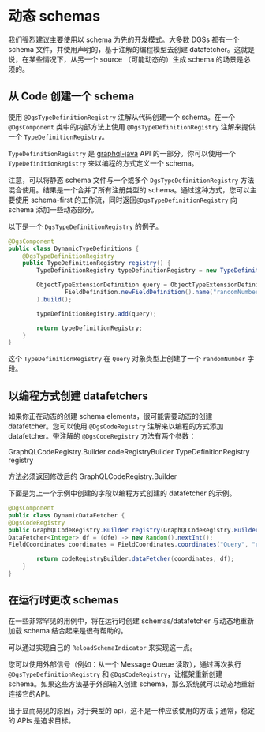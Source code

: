 # 动态 schemas

我们强烈建议主要使用以 schema 为先的开发模式。大多数 DGSs 都有一个 schema 文件，并使用声明的，基于注解的编程模型去创建 datafetcher。这就是说，在某些情况下，从另一个 source （可能动态的）生成 schema 的场景是必须的。

## 从 Code 创建一个 schema

使用 `@DgsTypeDefinitionRegistry` 注解从代码创建一个 schema。在一个 `@DgsComponent` 类中的内部方法上使用 `@DgsTypeDefinitionRegistry` 注解来提供一个 `TypeDefinitionRegistry`。

`TypeDefinitionRegistry` 是 [graphql-java](https://www.graphql-java.com/) API 的一部分。你可以使用一个 `TypeDefinitionRegistry` 来以编程的方式定义一个 schema。

注意，可以将静态 schema 文件与一个或多个 `DgsTypeDefinitionRegistry` 方法混合使用。结果是一个合并了所有注册类型的 schema。通过这种方式，您可以主要使用 schema-first 的工作流，同时返回`@DgsTypeDefinitionRegistry` 向 schema 添加一些动态部分。

以下是一个 `DgsTypeDefinitionRegistry` 的例子。

```java
@DgsComponent
public class DynamicTypeDefinitions {
    @DgsTypeDefinitionRegistry
    public TypeDefinitionRegistry registry() {
        TypeDefinitionRegistry typeDefinitionRegistry = new TypeDefinitionRegistry();

        ObjectTypeExtensionDefinition query = ObjectTypeExtensionDefinition.newObjectTypeExtensionDefinition().name("Query").fieldDefinition(
                FieldDefinition.newFieldDefinition().name("randomNumber").type(new TypeName("Int")).build()
        ).build();

        typeDefinitionRegistry.add(query);

        return typeDefinitionRegistry;
    }
}
```

这个 `TypeDefinitionRegistry` 在 `Query` 对象类型上创建了一个 `randomNumber` 字段。

## 以编程方式创建 datafetchers

如果你正在动态的创建 schema elements，很可能需要动态的创建 datafetcher。您可以使用 `@DgsCodeRegistry` 注解来以编程的方式添加 datafetcher。带注解的 `@DgsCodeRegistry` 方法有两个参数：

GraphQLCodeRegistry.Builder codeRegistryBuilder TypeDefinitionRegistry registry

方法必须返回修改后的 GraphQLCodeRegistry.Builder

下面是为上一个示例中创建的字段以编程方式创建的 datafetcher 的示例。

```java
@DgsComponent
public class DynamicDataFetcher {
@DgsCodeRegistry
public GraphQLCodeRegistry.Builder registry(GraphQLCodeRegistry.Builder codeRegistryBuilder, TypeDefinitionRegistry registry) {
DataFetcher<Integer> df = (dfe) -> new Random().nextInt();
FieldCoordinates coordinates = FieldCoordinates.coordinates("Query", "randomNumber");

        return codeRegistryBuilder.dataFetcher(coordinates, df);
    }
}
```

## 在运行时更改 schemas

在一些非常罕见的用例中，将在运行时创建 schemas/datafetcher 与动态地重新加载 schema 结合起来是很有帮助的。

可以通过实现自己的 `ReloadSchemaIndicator` 来实现这一点。

您可以使用外部信号（例如：从一个 Message Queue 读取），通过再次执行 `@DgsTypeDefinitionRegistry` 和 `@DgsCodeRegistry`，让框架重新创建 schema。如果这些方法基于外部输入创建 schema，那么系统就可以动态地重新连接它的API。

出于显而易见的原因，对于典型的 api，这不是一种应该使用的方法；通常，稳定的 APIs 是追求目标。

